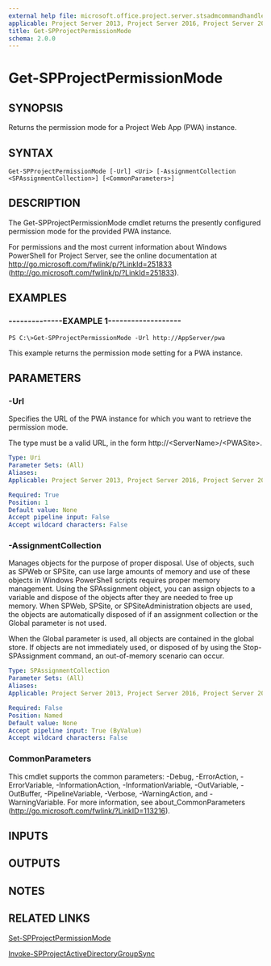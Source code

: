 ```yaml
---
external help file: microsoft.office.project.server.stsadmcommandhandler.dll-help.xml
applicable: Project Server 2013, Project Server 2016, Project Server 2019
title: Get-SPProjectPermissionMode
schema: 2.0.0
---
```


# Get-SPProjectPermissionMode

## SYNOPSIS
Returns the permission mode for a Project Web App (PWA) instance.

## SYNTAX

```
Get-SPProjectPermissionMode [-Url] <Uri> [-AssignmentCollection <SPAssignmentCollection>] [<CommonParameters>]
```

## DESCRIPTION
The Get-SPProjectPermissionMode cmdlet returns the presently configured permission mode for the provided PWA instance.

For permissions and the most current information about Windows PowerShell for Project Server, see the online documentation at http://go.microsoft.com/fwlink/p/?LinkId=251833 (http://go.microsoft.com/fwlink/p/?LinkId=251833).

## EXAMPLES

### --------------EXAMPLE 1------------------- 
```
PS C:\>Get-SPProjectPermissionMode -Url http://AppServer/pwa
```

This example returns the permission mode setting for a PWA instance.

## PARAMETERS

### -Url
Specifies the URL of the PWA instance for which you want to retrieve the permission mode.

The type must be a valid URL, in the form http://\<ServerName\>/\<PWASite\>.

```yaml
Type: Uri
Parameter Sets: (All)
Aliases: 
Applicable: Project Server 2013, Project Server 2016, Project Server 2019

Required: True
Position: 1
Default value: None
Accept pipeline input: False
Accept wildcard characters: False
```

### -AssignmentCollection
Manages objects for the purpose of proper disposal.
Use of objects, such as SPWeb or SPSite, can use large amounts of memory and use of these objects in Windows PowerShell scripts requires proper memory management.
Using the SPAssignment object, you can assign objects to a variable and dispose of the objects after they are needed to free up memory.
When SPWeb, SPSite, or SPSiteAdministration objects are used, the objects are automatically disposed of if an assignment collection or the Global parameter is not used.

When the Global parameter is used, all objects are contained in the global store.
If objects are not immediately used, or disposed of by using the Stop-SPAssignment command, an out-of-memory scenario can occur.

```yaml
Type: SPAssignmentCollection
Parameter Sets: (All)
Aliases: 
Applicable: Project Server 2013, Project Server 2016, Project Server 2019

Required: False
Position: Named
Default value: None
Accept pipeline input: True (ByValue)
Accept wildcard characters: False
```

### CommonParameters
This cmdlet supports the common parameters: -Debug, -ErrorAction, -ErrorVariable, -InformationAction, -InformationVariable, -OutVariable, -OutBuffer, -PipelineVariable, -Verbose, -WarningAction, and -WarningVariable. For more information, see about_CommonParameters (http://go.microsoft.com/fwlink/?LinkID=113216).

## INPUTS

## OUTPUTS

## NOTES

## RELATED LINKS

[Set-SPProjectPermissionMode](Set-SPProjectPermissionMode.md)

[Invoke-SPProjectActiveDirectoryGroupSync](Invoke-SPProjectActiveDirectoryGroupSync.md)

